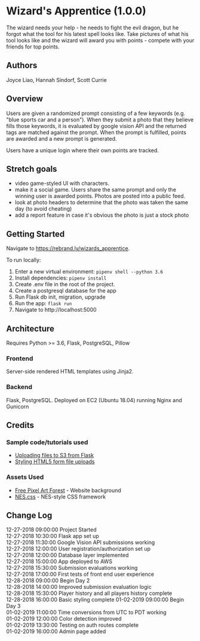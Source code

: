 # Wizard's Apprentice (1.0.0)
The wizard needs your help - he needs to fight the evil dragon, but he forgot what the tool for his latest spell looks like. Take pictures of what his tool looks like and the wizard will award you with points - compete with your friends for top points.

## Authors
Joyce Liao, Hannah Sindorf, Scott Currie

## Overview
Users are given a randomized prompt consisting of a few keywords (e.g. "blue sports car and a person"). When they submit a photo that they believe fills those keywords, it is evaluated by google vision API and the returned tags are matched against the prompt. When the prompt is fulfilled, points are awarded and a new prompt is generated.

Users have a unique login where their own points are tracked.

## Stretch goals
- video game-styled UI with characters.
- make it a social game. Users share the same prompt and only the winning user is awarded points. Photos are posted into a public feed.
- look at photo headers to determine that the photo was taken the same day (to avoid cheating)
- add a report feature in case it's obvious the photo is just a stock photo

## Getting Started
Navigate to https://rebrand.ly/wizards_apprentice.  

To run locally:  
1. Enter a new virtual environment: `pipenv shell --python 3.6`
2. Install dependencies: `pipenv install`
3. Create .env file in the root of the project.
4. Create a postgresql database for the app
5. Run Flask db init, migration, upgrade
6. Run the app: `flask run`
7. Navigate to http://localhost:5000

## Architecture
Requires Python >= 3.6, Flask, PostgreSQL, Pillow

### Frontend
Server-side rendered HTML templates using Jinja2.

### Backend
Flask, PostgreSQL. Deployed on EC2 (Ubuntu 18.04) running Nginx and Gunicorn

## Credits

### Sample code/tutorials used

- [Uploading files to S3 from Flask](http://zabana.me/notes/upload-files-amazon-s3-flask.html)
- [Styling HTML5 form file uploads](https://tympanus.net/codrops/2015/09/15/styling-customizing-file-inputs-smart-way/)

### Assets Used

- [Free Pixel Art Forest](https://edermunizz.itch.io/free-pixel-art-forest) - Website background
- [NES.css](https://github.com/nostalgic-css/NES.css) - NES-style CSS framework


## Change Log
12-27-2018    09:00:00    Project Started  
12-27-2018    10:30:00    Flask app set up  
12-27-2018    11:30:00    Google Vision API submissions working  
12-27-2018    12:00:00    User registration/authorization set up  
12-27-2018    12:00:00    Database layer implemented  
12-27-2018    15:00:00    App deployed to AWS  
12-27-2018    15:30:00    Submission evaluations working  
12-27-2018    17:00:00    First tests of front end user experience  
12-28-2018    09:00:00    Begin Day 2  
12-28-2018    14:00:00    Improved submission evaluation logic  
12-28-2018    15:30:00    Player history and all players history complete  
12-28-2018    16:00:00    Basic styling complete 
01-02-2019    09:00:00    Begin Day 3  
01-02-2019    11:00:00    Time conversions from UTC to PDT working  
01-02-2019    12:00:00    Color detection improved  
01-02-2019    13:30:00    Testing on auth routes complete  
01-02-2019    16:00:00    Admin page added    
